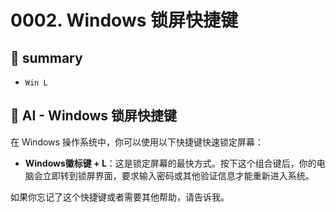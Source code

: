 # 0002. Windows 锁屏快捷键

## 📝 summary

- `Win L`

## 🤖 AI - Windows 锁屏快捷键

在 Windows 操作系统中，你可以使用以下快捷键快速锁定屏幕：

- **Windows徽标键 + L**：这是锁定屏幕的最快方式。按下这个组合键后，你的电脑会立即转到锁屏界面，要求输入密码或其他验证信息才能重新进入系统。

如果你忘记了这个快捷键或者需要其他帮助，请告诉我。